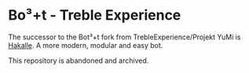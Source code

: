 # Bo³+t - Treble Experience

The successor to the Bot³+t fork from TrebleExperience/Projekt YuMi is [Hakalle](https://github.com/Hakalle/Haka). A more modern, modular and easy bot.

This repository is abandoned and archived.
